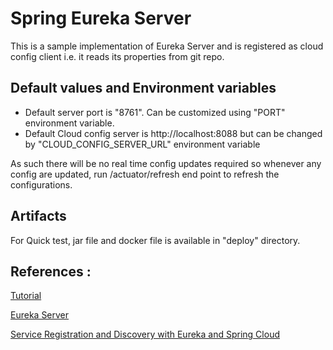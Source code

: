 # Spring Eureka Server 

This is a sample implementation of Eureka Server and is registered as cloud config client i.e. it reads its properties from git repo.

## Default values and Environment variables 
- Default server port is "8761". Can be customized using "PORT" environment variable.
- Default Cloud config server is http://localhost:8088 but can be changed by "CLOUD_CONFIG_SERVER_URL" environment variable

As such there will be no real time config updates required so whenever any config are updated, run /actuator/refresh end point to refresh the configurations.

## Artifacts
For Quick test, jar file and docker file is available in "deploy" directory.

## References :
[Tutorial](https://saurabhaga.github.io/tutorials/pages/sb-config-server.html)

[Eureka Server](https://docs.spring.io/spring-cloud-netflix/docs/current/reference/html/#spring-cloud-eureka-server)

[Service Registration and Discovery with Eureka and Spring Cloud](https://spring.io/guides/gs/service-registration-and-discovery/)

